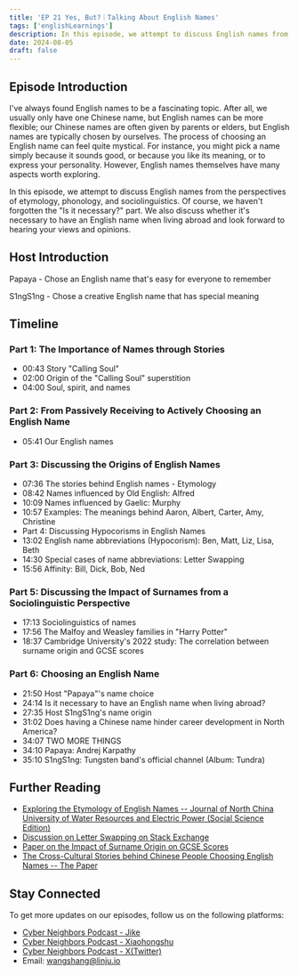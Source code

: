 ```yaml
---
title: 'EP 21 Yes, But?｜Talking About English Names'
tags: ['englishLearnings']
description: In this episode, we attempt to discuss English names from the perspectives of etymology, phonology, and sociolinguistics.
date: 2024-08-05
draft: false
---
```


## Episode Introduction

I've always found English names to be a fascinating topic. After all, we usually only have one Chinese name, but English names can be more flexible; our Chinese names are often given by parents or elders, but English names are typically chosen by ourselves.
The process of choosing an English name can feel quite mystical. For instance, you might pick a name simply because it sounds good, or because you like its meaning, or to express your personality. However, English names themselves have many aspects worth exploring.

In this episode, we attempt to discuss English names from the perspectives of etymology, phonology, and sociolinguistics. Of course, we haven't forgotten the "Is it necessary?" part. We also discuss whether it's necessary to have an English name when living abroad and look forward to hearing your views and opinions.

## Host Introduction

Papaya - Chose an English name that's easy for everyone to remember

S1ngS1ng - Chose a creative English name that has special meaning

## Timeline

### Part 1: The Importance of Names through Stories

- 00:43 Story "Calling Soul"
- 02:00 Origin of the "Calling Soul" superstition
- 04:00 Soul, spirit, and names

### Part 2: From Passively Receiving to Actively Choosing an English Name

- 05:41 Our English names

### Part 3: Discussing the Origins of English Names

- 07:36 The stories behind English names - Etymology
- 08:42 Names influenced by Old English: Alfred
- 10:09 Names influenced by Gaelic: Murphy
- 10:57 Examples: The meanings behind Aaron, Albert, Carter, Amy, Christine
- Part 4: Discussing Hypocorisms in English Names
- 13:02 English name abbreviations (Hypocorism): Ben, Matt, Liz, Lisa, Beth
- 14:30 Special cases of name abbreviations: Letter Swapping
- 15:56 Affinity: Bill, Dick, Bob, Ned

### Part 5: Discussing the Impact of Surnames from a Sociolinguistic Perspective

- 17:13 Sociolinguistics of names
- 17:56 The Malfoy and Weasley families in "Harry Potter"
- 18:37 Cambridge University's 2022 study: The correlation between surname origin and GCSE scores

### Part 6: Choosing an English Name

- 21:50 Host "Papaya"'s name choice
- 24:14 Is it necessary to have an English name when living abroad?
- 27:35 Host S1ngS1ng's name origin
- 31:02 Does having a Chinese name hinder career development in North America?
- 34:07 TWO MORE THINGS
- 34:10 Papaya: Andrej Karpathy
- 35:10 S1ngS1ng: Tungsten band's official channel (Album: Tundra)

## Further Reading

- [Exploring the Etymology of English Names -- Journal of North China University of Water Resources and Electric Power (Social Science Edition)](https://m.fx361.com/news/2017/0223/17804446.html)
- [Discussion on Letter Swapping on Stack Exchange](https://english.stackexchange.com/questions/84744/term-for-nicknames-with-different-first-letter)
- [Paper on the Impact of Surname Origin on GCSE Scores](https://www.cambridgeassessment.org.uk/Images/research-matters-34-whats-in-a-name.pdf)
- [The Cross-Cultural Stories behind Chinese People Choosing English Names -- The Paper](https://m.thepaper.cn/baijiahao_7247027)

## Stay Connected

To get more updates on our episodes, follow us on the following platforms:

- [Cyber Neighbors Podcast - Jike](https://m.okjike.com/users/c751f4fb-d31d-44cf-aef9-f6b55dec4cd5?source=user_card&s=eyJ1IjoiNjUyMzg3NmQwZWQ3ZTc2NjQ5ODMwNWE4IiwiZCI6MX0%3D)
- [Cyber Neighbors Podcast - Xiaohongshu](https://www.xiaohongshu.com/user/profile/64c2024f00000000140396e6?xhsshare=WeixinSession&appuid=64c2024f00000000140396e6&apptime=1697005943)
- [Cyber Neighbors Podcast - X(Twitter)](https://twitter.com/wslj_podcast)
- Email: wangshang@linju.io
